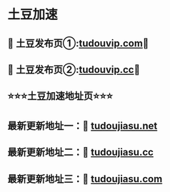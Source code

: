 # 土豆加速

</div>
</div>
</div>
</div>
</div>
<h2>🚀 土豆发布页①:<a href="https://tudouvip.com">tudouvip.com</a>🚀</h2>
<h2>🚀 土豆发布页②:<a href="https://tudouvip.cc">tudouvip.cc</a>🚀</h2>
  <h2>⭐⭐⭐土豆加速地址页⭐⭐⭐</h2>
  <h2>最新更新地址一：🚀 <a href="https://tudoujiasu.net)">tudoujiasu.net</a> </h2>	
  <h2>最新更新地址二：🚀 <a href="https://tudoujiasu.cc/">tudoujiasu.cc</a> </h2>
  <h2>最新更新地址三：🚀 <a href="https://tudoujiasu.com/">tudoujiasu.com</a> </h2>
